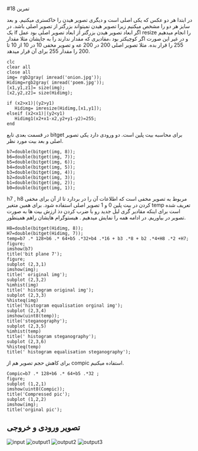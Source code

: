 #تمرین 18

در ابتدا هر دو عکس که یکی اصلی است و دیگری تصویر هیدن را خاکستری میکنیم. و بعد سایز هر دو را مشخص میکنیم زیرا تصویر هیدن نمیتواند بزرگتر از تصویر اصلی باشد.
در یک if  اگر ابعاد تصویر هیدن بزرگتر از ابعاد تصویر اصلی بود عمل resize را انجام میدهیم و در غیر این صورت اگر کوچیکتر بود ،مقادیری که مقدار ندارند را به جایشان مثلا مقدار 255 را قرار بده.
مثلا تصویر اصلی 200 در 200 عه و تصویر مخفی 10 در 10 از 10 تا 200 را مقدار 255 برای آن قرار میدهد.

```
clc
clear all
close all
img= rgb2gray( imread('onion.jpg'));
Hidimg=rgb2gray( imread('poem.jpg'));
[x1,y1,z1]= size(img);
[x2,y2,z2]= size(Hidimg);

if (x2>x1)|(y2>y1)
   Hidimg= imresize(Hidimg,[x1,y1]);
elseif (x2<x1)|(y2<y1)
   Hidimg1(x2+x1-x2,y2+y1-y2)=255;
end  
```
در قسمت بعدی تابع  bitget برای محاسبه بیت پلین است. دو ورودی دارد یکی تصویر اصلی و بعد بیت مورد نظر.
```
b7=double(bitget(img, 8));
b6=double(bitget(img, 7));
b5=double(bitget(img, 6));
b4=double(bitget(img, 5));
b3=double(bitget(img, 4));
b2=double(bitget(img, 3));
b1=double(bitget(img, 2));
b0=double(bitget(img, 1));

```
h7 , h8 مربوط به تصویر مخفی است که اطلاعات آن را در بردارد تا از آن برای مخفی کردن در بیت پلین 0 و 1 تصویر اصلی استفاده شود.
برای همین متغیر temp  تعریف شده است برای اینکه مقادیر گری لبل جدید رو با ضرب کردن دذ ارزش بیت ها به صورت تصویر در بیاوریم.
در ادامه همه را نمایش میدهیم . هیستوگرام هایشان راهم همینطور.

```
H8=double(bitget(Hidimg, 8));
H7=double(bitget(Hidimg, 7));
temp=b7 .* 128+b6 .* 64+b5 .*32+b4 .*16 + b3 .*8 + b2 .*4+H8 .*2 +H7; 
figure;
imshow(b7)
title('bit plane 7');
figure;
subplot (2,3,1)
imshow(img);
title(' original img');
subplot (2,3,2)
%imhist(img)
title(' histogram original img');
subplot (2,3,3)
%histeq(img)
title('histogram equalisation orginal img');
subplot (2,3,4)
imshow(uint8(temp));
title('steganography');
subplot (2,3,5)
%imhist(temp)
title(' histogram steganography');
subplot (2,3,6)
%histeq(temp)
title(' histogram equalisation steganography');

```
برای کاهش حجم تصویر هم از compic استفاده میکنیم.

```
Compic=b7 .* 128+b6 .* 64+b5 .*32 ; 
figure;
subplot (1,2,1)
imshow(uint8(Compic));
title('Compressed pic');
subplot (1,2,2)
imshow(img);
title('orginal pic');
```

## تصویر ورودی و خروجی

![input](https://github.com/semnan-university-ai/image-processing-class-002/tree/main/exercises/atefemahmoudi94/18/input.jpg)
![output1](https://github.com/semnan-university-ai/image-processing-class-002/tree/main/exercises/atefemahmoudi94/18/output1.jpg)
![output2](https://github.com/semnan-university-ai/image-processing-class-002/tree/main/exercises/atefemahmoudi94/18/output2.jpg)
![output3](https://github.com/semnan-university-ai/image-processing-class-002/tree/main/exercises/atefemahmoudi94/18/output3.jpg)
